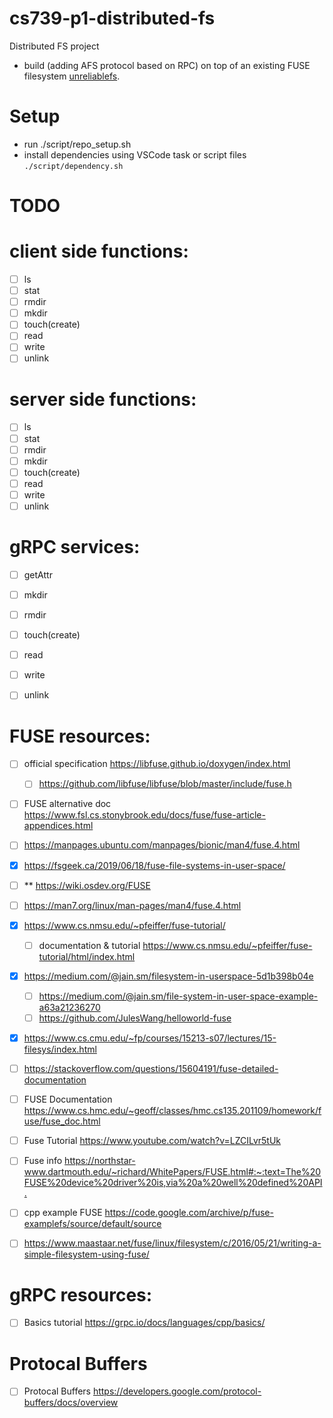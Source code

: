 # cs739-p1-distributed-fs
Distributed FS project

- build (adding AFS protocol based on RPC) on top of an existing FUSE filesystem [unreliablefs](https://github.com/ligurio/unreliablefs).


# Setup

- run ./script/repo_setup.sh
- install dependencies using VSCode task or script files `./script/dependency.sh`

# TODO 
# client side functions:
- [ ] ls
- [ ] stat
- [ ] rmdir
- [ ] mkdir
- [ ] touch(create)
- [ ] read
- [ ] write
- [ ] unlink

# server side functions:
- [ ] ls
- [ ] stat
- [ ] rmdir
- [ ] mkdir
- [ ] touch(create)
- [ ] read
- [ ] write
- [ ] unlink

# gRPC services:
- [ ] getAttr
- [ ] mkdir
- [ ] rmdir
- [ ] touch(create)
- [ ] read
- [ ] write
- [ ] unlink


# FUSE resources: 

- [ ] official specification <https://libfuse.github.io/doxygen/index.html> 
  - [ ] <https://github.com/libfuse/libfuse/blob/master/include/fuse.h>
- [ ] FUSE alternative doc <https://www.fsl.cs.stonybrook.edu/docs/fuse/fuse-article-appendices.html>
- [ ] <https://manpages.ubuntu.com/manpages/bionic/man4/fuse.4.html>
- [x] <https://fsgeek.ca/2019/06/18/fuse-file-systems-in-user-space/>
- [ ] ** <https://wiki.osdev.org/FUSE>
- [ ] <https://man7.org/linux/man-pages/man4/fuse.4.html>
- [x] <https://www.cs.nmsu.edu/~pfeiffer/fuse-tutorial/>
  - [ ] documentation & tutorial <https://www.cs.nmsu.edu/~pfeiffer/fuse-tutorial/html/index.html>
- [x] <https://medium.com/@jain.sm/filesystem-in-userspace-5d1b398b04e>
  - [ ] <https://medium.com/@jain.sm/file-system-in-user-space-example-a63a21236270>
  - [ ] <https://github.com/JulesWang/helloworld-fuse>
- [x] <https://www.cs.cmu.edu/~fp/courses/15213-s07/lectures/15-filesys/index.html>
- [ ] <https://stackoverflow.com/questions/15604191/fuse-detailed-documentation>
- [ ] FUSE Documentation <https://www.cs.hmc.edu/~geoff/classes/hmc.cs135.201109/homework/fuse/fuse_doc.html>
- [ ] Fuse Tutorial <https://www.youtube.com/watch?v=LZCILvr5tUk> 
- [ ] Fuse info <https://northstar-www.dartmouth.edu/~richard/WhitePapers/FUSE.html#:~:text=The%20FUSE%20device%20driver%20is,via%20a%20well%20defined%20API.>
- [ ] cpp example FUSE <https://code.google.com/archive/p/fuse-examplefs/source/default/source>
- [ ] <https://www.maastaar.net/fuse/linux/filesystem/c/2016/05/21/writing-a-simple-filesystem-using-fuse/>


# gRPC resources:
- [ ] Basics tutorial <https://grpc.io/docs/languages/cpp/basics/>

# Protocal Buffers
- [ ] Protocal Buffers <https://developers.google.com/protocol-buffers/docs/overview>


